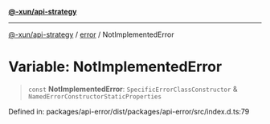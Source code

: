 [**@-xun/api-strategy**](../../README.md)

***

[@-xun/api-strategy](../../README.md) / [error](../README.md) / NotImplementedError

# Variable: NotImplementedError

> `const` **NotImplementedError**: `SpecificErrorClassConstructor` & `NamedErrorConstructorStaticProperties`

Defined in: packages/api-error/dist/packages/api-error/src/index.d.ts:79
